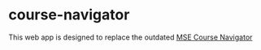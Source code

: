# course-navigator

This web app is designed to replace the outdated [MSE Course Navigator](https://www.sfu.ca/mechatronics/current-students/undergraduate-students/mse-course-navigator.html)